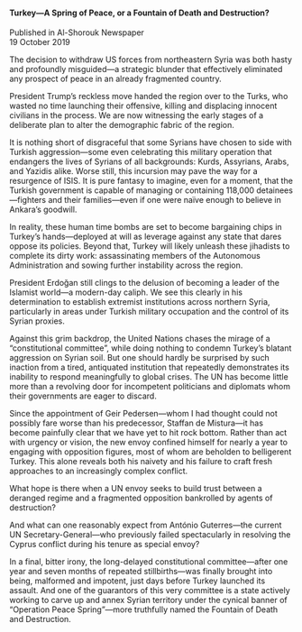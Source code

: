 <h4>Turkey—A Spring of Peace, or a Fountain of Death and Destruction?</h4>


Published in Al-Shorouk Newspaper
<br>
19 October 2019


The decision to withdraw US forces from northeastern Syria was both hasty and profoundly misguided—a strategic blunder that effectively eliminated any prospect of peace in an already fragmented country.

President Trump’s reckless move handed the region over to the Turks, who wasted no time launching their offensive, killing and displacing innocent civilians in the process. We are now witnessing the early stages of a deliberate plan to alter the demographic fabric of the region.

It is nothing short of disgraceful that some Syrians have chosen to side with Turkish aggression—some even celebrating this military operation that endangers the lives of Syrians of all backgrounds: Kurds, Assyrians, Arabs, and Yazidis alike. Worse still, this incursion may pave the way for a resurgence of ISIS. It is pure fantasy to imagine, even for a moment, that the Turkish government is capable of managing or containing 118,000 detainees—fighters and their families—even if one were naïve enough to believe in Ankara’s goodwill.

In reality, these human time bombs are set to become bargaining chips in Turkey’s hands—deployed at will as leverage against any state that dares oppose its policies. Beyond that, Turkey will likely unleash these jihadists to complete its dirty work: assassinating members of the Autonomous Administration and sowing further instability across the region.

President Erdoğan still clings to the delusion of becoming a leader of the Islamist world—a modern-day caliph. We see this clearly in his determination to establish extremist institutions across northern Syria, particularly in areas under Turkish military occupation and the control of its Syrian proxies.

Against this grim backdrop, the United Nations chases the mirage of a “constitutional committee”, while doing nothing to condemn Turkey’s blatant aggression on Syrian soil. But one should hardly be surprised by such inaction from a tired, antiquated institution that repeatedly demonstrates its inability to respond meaningfully to global crises. The UN has become little more than a revolving door for incompetent politicians and diplomats whom their governments are eager to discard.

Since the appointment of Geir Pedersen—whom I had thought could not possibly fare worse than his predecessor, Staffan de Mistura—it has become painfully clear that we have yet to hit rock bottom. Rather than act with urgency or vision, the new envoy confined himself for nearly a year to engaging with opposition figures, most of whom are beholden to belligerent Turkey. This alone reveals both his naivety and his failure to craft fresh approaches to an increasingly complex conflict.

What hope is there when a UN envoy seeks to build trust between a deranged regime and a fragmented opposition bankrolled by agents of destruction?

And what can one reasonably expect from António Guterres—the current UN Secretary-General—who previously failed spectacularly in resolving the Cyprus conflict during his tenure as special envoy?

In a final, bitter irony, the long-delayed constitutional committee—after one year and seven months of repeated stillbirths—was finally brought into being, malformed and impotent, just days before Turkey launched its assault. And one of the guarantors of this very committee is a state actively working to carve up and annex Syrian territory under the cynical banner of “Operation Peace Spring”—more truthfully named the Fountain of Death and Destruction.
